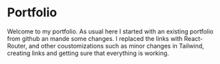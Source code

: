 # Portfolio

Welcome to my portfolio.
As usual here I started with an existing portfolio from github an mande some changes. 
I replaced the links with React-Router, and other coustomizations such as minor changes in Tailwind, creating links and getting sure that everything is working. 

